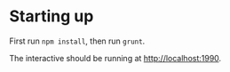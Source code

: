 # Starting up

First run `npm install`, then run `grunt`.

The interactive should be running at [http://localhost:1990](http://localhost:1990).
